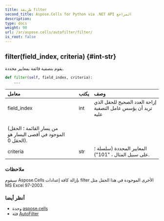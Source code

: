 ```yaml
---
title: طريقة filter
second_title: Aspose.Cells for Python via .NET API المراجع
description:
type: docs
weight: 90
url: /ar/aspose.cells/autofilter/filter/
is_root: false
---
```

##  filter(field_index, criteria) {#int-str}
يقوم بتصفية قائمة بمعايير محددة.



```python
def filter(self, field_index, criteria):
    ...
```


| معامل| يكتب| وصف|
| :- | :- | :- |
| field_index | int | إزاحة العدد الصحيح للحقل الذي تريد أن يؤسس عامل التصفية عليه<br/> (من يسار القائمة ؛ الحقل الموجود في أقصى اليسار هو الحقل 0).|
| criteria | str | المعايير المحددة (سلسلة ؛ على سبيل المثال ، "101").|
###  ملاحظات

سيقوم Aspose.Cells بإزالة كافة إعدادات filter الأخرى الموجودة في هذا الحقل مثل MS Excel 97-2003.


###  أنظر أيضا

* وحدة [aspose.cells](../../)
* فئة [AutoFilter](/cells/python-net/ar/aspose.cells/autofilter)
